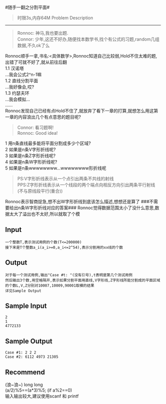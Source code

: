 #随手一翻之分割平面#
>时限3s,内存64M
Problem Description
---
>Ronnoc: 神马,我也要出题.<br>
>Connor: 少年,这还不好办,随便找本数学书,找个有公式的习题,random几组数据,不久ok了么

Ronnoc顺手一拿,书名:<具体数学>,Ronnoc知道自己比较弱,Hold不住太难的题,出错了可就不好了,就从前往后翻<br>
1.1 汉诺塔<br>
...我会公式2^n-1嘛<br>
1.2 直线分割平面<br>
...我好像会,哎?<br>
1.3 约瑟夫环<br>
...我会模拟...<br>
......<br>
Ronnoc发现自己已经有点Hold不住了,就放弃了看下一章的打算,就想怎么用这第一章的内容浪出几个有点意思的题目呢?
>Connor: 看习题啊!<br>
>Ronnoc: Good idea!

1 用n条直线最多能将平面分割成多少个区域?<br>
2 如果是n条V字形折线呢?<br>
3 如果是n条Z字形折线呢?<br>
4 如果是n条W字形折线呢?<br>
5 如果是n条wwwwwwww...wwwwwwww形折线呢<br>

>PS:V字形折线表示从一个点引出两条不共线的射线<br>
>PPS:Z字形折线表示从一个线段的两个端点向相反方向引出两条平行射线(不与原线段平行(重合))

Ronnoc表示智商捉急,想不出W字形折线到底该怎么描述,想想还是算了
###不需要给出n条W字形折线对应的答案###
Ronnoc觉得数据范围太小了没什么意思,数据太大了溢出也不太好,所以就取了个模

Input
---
	一个整数T,表示测试用例的个数(T<=200000)
	接下来是T个整数a_i(a_i>=0,a_i<=2^54),表示分割用的xx线的个数
Output
---
	对于每一个测试用例,输出"Case #t: "(没有引号),t表明是第几个测试用例
	然后输出3个数,用空格隔开,表示如果分割平面用直线,V字形线,Z字形线所能分割成的平面区域的个数L,V,Z分别对10007,10009,90001取模的结果
	详见Sample Output

Sample Input
---
	2
	1
	4772133
Sample Output
---
	Case #1: 2 2 2
	Case #2: 6112 4973 21305
Recommend
---
(浪~浪~) long long<br>
(a/2)%5==(a*3)%5; (if a%2==0)<br>
输入输出较大,建议使用scanf 和 printf